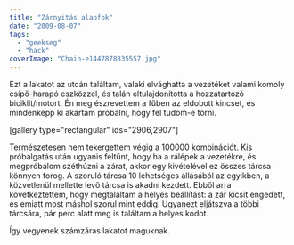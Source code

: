 ```yaml
---
title: "Zárnyitás alapfok"
date: "2009-08-07"
tags: 
  - "geekseg"
  - "hack"
coverImage: "Chain-e1447878835557.jpg"
---
```


Ezt a lakatot az utcán találtam, valaki elvághatta a vezetéket valami komoly csípő-harapó eszközzel, és talán eltulajdonította a hozzátartozó biciklit/motort. Én meg észrevettem a fűben az eldobott kincset, és mindenképp ki akartam próbálni, hogy fel tudom-e törni.

\[gallery type="rectangular" ids="2906,2907"\]

Természetesen nem tekergettem végig a 100000 kombinációt. Kis próbálgatás után ugyanis feltűnt, hogy ha a rálépek a vezetékre, és megpróbálom széthúzni a zárat, akkor egy kivételével ez összes tárcsa könnyen forog. A szoruló tárcsa 10 lehetséges állásából az egyikben, a közvetlenül mellette levő tárcsa is akadni kezdett. Ebből arra következtettem, hogy megtaláltam a helyes beállítást: a zár kicsit engedett, és emiatt most máshol szorul mint eddig. Ugyanezt eljátszva a többi tárcsára, pár perc alatt meg is találtam a helyes kódot.

Így vegyenek számzáras lakatot maguknak.
